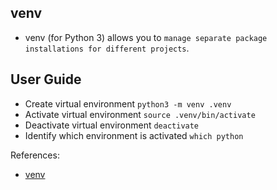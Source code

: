 venv
---

- venv (for Python 3) allows you to `manage separate package installations for different projects`.

## User Guide

- Create virtual environment `python3 -m venv .venv`
- Activate virtual environment `source .venv/bin/activate`
- Deactivate virtual environment `deactivate`
- Identify which environment is activated `which python`

References:

- [venv](https://packaging.python.org/en/latest/guides/installing-using-pip-and-virtual-environments/#create-and-use-virtual-environments)
